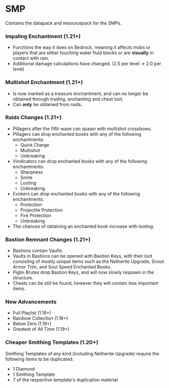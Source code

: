 # SMP
 Contains the datapack and resourcepack for the SMPs.

### Impaling Enchantment (1.21+)
* Functions the way it does on Bedrock, meaning it affects mobs or players that are either touching water fluid blocks or are **visually** in contact with rain.
* Additional damage calculations have changed. (2.5 per level -> 2.0 per level)

### Multishot Enchantment (1.21+)
* Is now marked as a treasure enchantment, and can no longer be obtained through trading, enchanting and chest loot.
* Can **only** be obtained from raids.

### Raids Changes (1.21+)
* Pillagers after the fifth wave can spawn with multishot crossbows.
* Pillagers can drop enchanted books with any of the following enchantments:
    * Quick Charge
    * Multishot
    * Unbreaking
* Vindicators can drop enchanted books with any of the following enchantments:
    * Sharpness
    * Smite
    * Looting
    * Unbreaking
* Evokers can drop enchanted books with any of the following enchantments:
    * Protection
    * Projectile Protection
    * Fire Protection
    * Unbreaking
* The chances of obtaining an enchanted book increase with looting.

### Bastion Remnant Changes (1.21+)
* Bastions contain Vaults.
* Vaults in Bastions can be opened with Bastion Keys, with their loot consisting of mostly unique items such as the Netherite Upgrade, Snout Armor Trim, and Soul Speed Enchanted Books.
* Piglin Brutes drop Bastion Keys, and will now slowly respawn in the structure.
* Chests can be still be found, however they will contain less important items.

### New Advancements
* Full Playlist (1.18+)
* Rainbow Collection (1.18+)
* Below Zero (1.19+)
* Greatest of All Time (1.19+)

### Cheaper Smithing Templates (1.20+)
Smithing Templates of any kind (including Netherite Upgrade) require the following items to be duplicated:
* 1 Diamond
* 1 Smithing Template
* 7 of the respective template's duplication material



